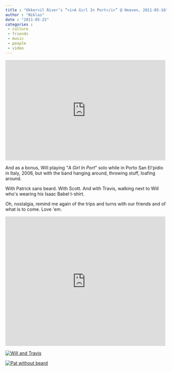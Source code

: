 ```yaml
---
title : "Okkervil River’s ”<i>A Girl In Port</i>” @ Heaven, 2011-05-16"
author : "Niklas"
date : "2011-05-25"
categories : 
 - culture
 - friends
 - music
 - people
 - video
---
```


<iframe width="500" height="314" src="http://www.youtube.com/embed/9rh9cDcP2yA?rel=0" frameborder="0" allowfullscreen></iframe>

And as a bonus, Will playing "_A Girl In Port_" solo while in Porto San El'pidio in Italy, 2006, but with the band hanging around, throwing stuff, loafing around.

With Patrick sans beard. With Scott. And with Travis, walking next to Will who's wearing his Isaac Babel t-shirt.

Oh, nostalgia, remind me again of the trips and turns with our friends and of what is to come. Love 'em.

<iframe width="500" height="405" src="http://www.youtube.com/embed/zLhbjBIqA7g?rel=0" frameborder="0" allowfullscreen></iframe>

[![Will and Travis](https://niklasblog.com/wp-content/2011-05-25-willandtravis.png "Will and Travis")](https://niklasblog.com/?attachment_id=6954)

[![Pat without beard](https://niklasblog.com/wp-content/2011-05-25-patwithoutbeard.png "Pat without beard")](https://niklasblog.com/?attachment_id=6957)
